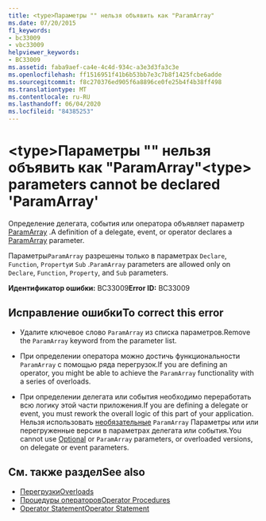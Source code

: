```yaml
---
title: <type>Параметры "" нельзя объявить как "ParamArray"
ms.date: 07/20/2015
f1_keywords:
- bc33009
- vbc33009
helpviewer_keywords:
- BC33009
ms.assetid: faba9aef-ca4e-4c4d-934c-a3e3d3fa3c3e
ms.openlocfilehash: ff1516951f41b6b53bb7e3c7b8f1425fcbe6adde
ms.sourcegitcommit: f8c270376ed905f6a8896ce0fe25b4f4b38ff498
ms.translationtype: MT
ms.contentlocale: ru-RU
ms.lasthandoff: 06/04/2020
ms.locfileid: "84385253"
---
```

# <a name="type-parameters-cannot-be-declared-paramarray"></a><span data-ttu-id="97271-102">\<type>Параметры "" нельзя объявить как "ParamArray"</span><span class="sxs-lookup"><span data-stu-id="97271-102">\<type> parameters cannot be declared 'ParamArray'</span></span>
<span data-ttu-id="97271-103">Определение делегата, события или оператора объявляет параметр [ParamArray](../language-reference/modifiers/paramarray.md) .</span><span class="sxs-lookup"><span data-stu-id="97271-103">A definition of a delegate, event, or operator declares a [ParamArray](../language-reference/modifiers/paramarray.md) parameter.</span></span>  
  
 <span data-ttu-id="97271-104">Параметры`ParamArray` разрешены только в параметрах `Declare`, `Function`, `Property`и `Sub` .</span><span class="sxs-lookup"><span data-stu-id="97271-104">`ParamArray` parameters are allowed only on `Declare`, `Function`, `Property`, and `Sub` parameters.</span></span>  
  
 <span data-ttu-id="97271-105">**Идентификатор ошибки:** BC33009</span><span class="sxs-lookup"><span data-stu-id="97271-105">**Error ID:** BC33009</span></span>  
  
## <a name="to-correct-this-error"></a><span data-ttu-id="97271-106">Исправление ошибки</span><span class="sxs-lookup"><span data-stu-id="97271-106">To correct this error</span></span>  
  
- <span data-ttu-id="97271-107">Удалите ключевое слово `ParamArray` из списка параметров.</span><span class="sxs-lookup"><span data-stu-id="97271-107">Remove the `ParamArray` keyword from the parameter list.</span></span>  
  
- <span data-ttu-id="97271-108">При определении оператора можно достичь функциональности `ParamArray` с помощью ряда перегрузок.</span><span class="sxs-lookup"><span data-stu-id="97271-108">If you are defining an operator, you might be able to achieve the `ParamArray` functionality with a series of overloads.</span></span>  
  
- <span data-ttu-id="97271-109">При определении делегата или события необходимо переработать всю логику этой части приложения.</span><span class="sxs-lookup"><span data-stu-id="97271-109">If you are defining a delegate or event, you must rework the overall logic of this part of your application.</span></span> <span data-ttu-id="97271-110">Нельзя использовать [необязательные](../language-reference/modifiers/optional.md) `ParamArray` Параметры или или перегруженные версии в параметрах делегата или события.</span><span class="sxs-lookup"><span data-stu-id="97271-110">You cannot use [Optional](../language-reference/modifiers/optional.md) or `ParamArray` parameters, or overloaded versions, on delegate or event parameters.</span></span>  
  
## <a name="see-also"></a><span data-ttu-id="97271-111">См. также раздел</span><span class="sxs-lookup"><span data-stu-id="97271-111">See also</span></span>

- [<span data-ttu-id="97271-112">Перегрузки</span><span class="sxs-lookup"><span data-stu-id="97271-112">Overloads</span></span>](../language-reference/modifiers/overloads.md)
- [<span data-ttu-id="97271-113">Процедуры операторов</span><span class="sxs-lookup"><span data-stu-id="97271-113">Operator Procedures</span></span>](../programming-guide/language-features/procedures/operator-procedures.md)
- [<span data-ttu-id="97271-114">Operator Statement</span><span class="sxs-lookup"><span data-stu-id="97271-114">Operator Statement</span></span>](../language-reference/statements/operator-statement.md)
